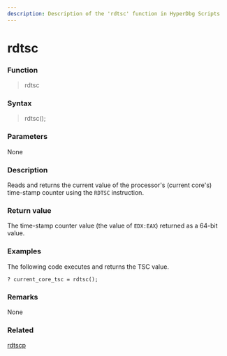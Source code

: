 ```yaml
---
description: Description of the 'rdtsc' function in HyperDbg Scripts
---
```


# rdtsc

### Function

> rdtsc

### Syntax

> rdtsc();

### Parameters

None

### Description

Reads and returns the current value of the processor's (current core's) time-stamp counter using the `RDTSC` instruction.

### Return value

The time-stamp counter value (the value of `EDX:EAX`) returned as a 64-bit value.

### Examples

The following code executes and returns the TSC value.

`? current_core_tsc = rdtsc();`

### Remarks

None

### Related

[rdtscp](https://docs.hyperdbg.org/commands/scripting-language/functions/timings/rdtscp)

